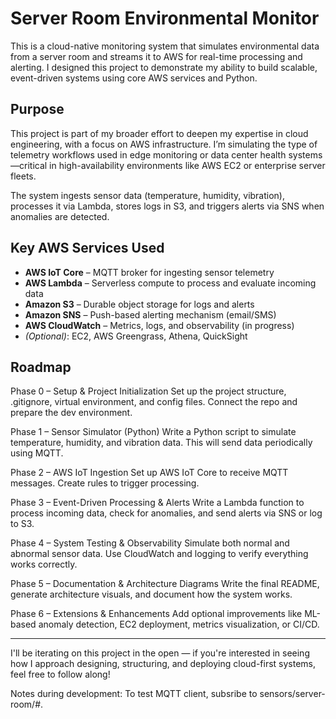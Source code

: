 # Server Room Environmental Monitor

This is a cloud-native monitoring system that simulates environmental data from a server room and streams it to AWS for real-time processing and alerting. I designed this project to demonstrate my ability to build scalable, event-driven systems using core AWS services and Python.

## Purpose

This project is part of my broader effort to deepen my expertise in cloud engineering, with a focus on AWS infrastructure. I’m simulating the type of telemetry workflows used in edge monitoring or data center health systems—critical in high-availability environments like AWS EC2 or enterprise server fleets.

The system ingests sensor data (temperature, humidity, vibration), processes it via Lambda, stores logs in S3, and triggers alerts via SNS when anomalies are detected.

## Key AWS Services Used

- **AWS IoT Core** – MQTT broker for ingesting sensor telemetry
- **AWS Lambda** – Serverless compute to process and evaluate incoming data
- **Amazon S3** – Durable object storage for logs and alerts
- **Amazon SNS** – Push-based alerting mechanism (email/SMS)
- **AWS CloudWatch** – Metrics, logs, and observability (in progress)
- *(Optional)*: EC2, AWS Greengrass, Athena, QuickSight

## Roadmap

Phase 0 – Setup & Project Initialization
Set up the project structure, .gitignore, virtual environment, and config files. Connect the repo and prepare the dev environment.

Phase 1 – Sensor Simulator (Python)
Write a Python script to simulate temperature, humidity, and vibration data. This will send data periodically using MQTT.

Phase 2 – AWS IoT Ingestion
Set up AWS IoT Core to receive MQTT messages. Create rules to trigger processing.

Phase 3 – Event-Driven Processing & Alerts
Write a Lambda function to process incoming data, check for anomalies, and send alerts via SNS or log to S3.

Phase 4 – System Testing & Observability
Simulate both normal and abnormal sensor data. Use CloudWatch and logging to verify everything works correctly.

Phase 5 – Documentation & Architecture Diagrams
Write the final README, generate architecture visuals, and document how the system works.

Phase 6 – Extensions & Enhancements
Add optional improvements like ML-based anomaly detection, EC2 deployment, metrics visualization, or CI/CD.

---

I'll be iterating on this project in the open — if you're interested in seeing how I approach designing, structuring, and deploying cloud-first systems, feel free to follow along!

Notes during development:
To test MQTT client, subsribe to sensors/server-room/#.